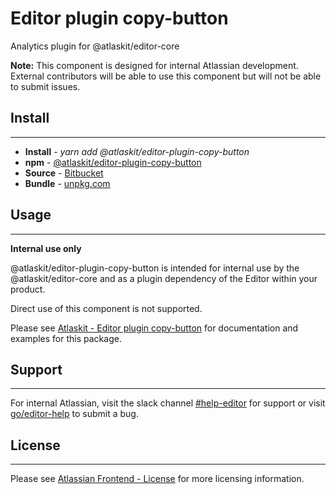 # Editor plugin copy-button

Analytics plugin for @atlaskit/editor-core

**Note:** This component is designed for internal Atlassian development.
External contributors will be able to use this component but will not be able to submit issues.

## Install
---
- **Install** - *yarn add @atlaskit/editor-plugin-copy-button*
- **npm** - [@atlaskit/editor-plugin-copy-button](https://www.npmjs.com/package/@atlaskit/editor-plugin-copy-button)
- **Source** - [Bitbucket](https://bitbucket.org/atlassian/atlassian-frontend/src/master/packages/editor/editor-plugin-copy-button)
- **Bundle** - [unpkg.com](https://unpkg.com/@atlaskit/editor-plugin-copy-button/dist/)

## Usage
---
**Internal use only**

@atlaskit/editor-plugin-copy-button is intended for internal use by the @atlaskit/editor-core and as a plugin dependency of the Editor within your product.

Direct use of this component is not supported.

Please see [Atlaskit - Editor plugin copy-button](https://atlaskit.atlassian.com/packages/editor/editor-plugin-copy-button) for documentation and examples for this package.

## Support
---
For internal Atlassian, visit the slack channel [#help-editor](https://atlassian.slack.com/archives/CFG3PSQ9E) for support or visit [go/editor-help](https://go/editor-help) to submit a bug.
## License
---
Please see [Atlassian Frontend - License](https://developer.atlassian.com/cloud/framework/atlassian-frontend/#license) for more licensing information.
